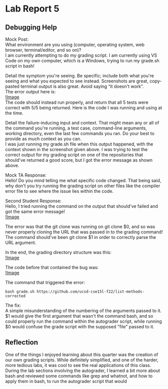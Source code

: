 # Lab Report 5  
## Debugging Help  
  
Mock Post:  
What environment are you using (computer, operating system, web browser, terminal/editor, and so on)?  
I am currently attempting to do my grading script. I am currently using VS Code on my own computer, which is a Windows, trying to run my grade.sh script in bash!  
  
Detail the symptom you're seeing. Be specific; include both what you're seeing and what you expected to see instead. Screenshots are great, copy-pasted terminal output is also great. Avoid saying “it doesn't work”.  
The error output here is:  
[!Image](Lab5_Error_Message.PNG)  
The code should instead run properly, and return that all 5 tests were correct with 5/5 being returned. Here is the code I was running and using at the time.  
  
Detail the failure-inducing input and context. That might mean any or all of the command you're running, a test case, command-line arguments, working directory, even the last few commands you ran. Do your best to provide as much context as you can.  
I was just running my grade.sh file when this output happened, with the context shown in the screenshot given above. I was trying to test the correct output for my grading script on one of the repositories that should've returned a good score, but I got the error message as shown above.  
  
Mock TA Response:  
Hello! Do you mind telling me what specific code changed. That being said, why don't you try running the grading script on other files like the compiler error file to see where the issue lies within the code.
  
Second Student Response:  
Hello, I tried running the command on the output that should've failed and got the same error message!  
[!Image](Lab5_Error_Message2.PNG)  
  
The error was that the git clone was running on git clone $0, and so was never properly cloning the URL that was passed in to the grading command! The command should've been git clone $1 in order to correctly parse the URL argument.  
  
In the end, the grading directory structure was this:  
[!Image](Code_File_Setup.PNG)  
  
The code before that contained the bug was:  
[!Image](Code_Error.PNG)  
  
The command that triggered the error:  
```
bash grade.sh https://github.com/ucsd-cse15l-f22/list-methods-corrected
```  
The fix:  
A simple misunderstanding of the numbering of the arguments passed to it. $1 would give the first argument that wasn't the command bash, and so could properly run the command within the autograder script, while running $0 would confuse the grade script with the supposed "file" passed to it.  
  
## Reflection  
One of the things I enjoyed learning about this quarter was the creation of our own grading scripts. While definitely simplified, and one of the harder, more tedious labs, it was cool to see the real applications of this class. During the lab sections involving the autograder, I learned a bit more about bash and reviewed some commands like grep and whatnot, and how to apply them in bash, to run the autograder script that would 
